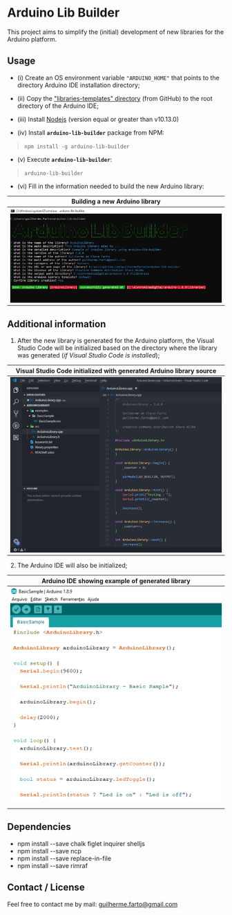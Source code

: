 # Arduino Lib Builder

This project aims to simplify the (initial) development of new libraries for the Arduino platform.

## Usage

* (i) Create an OS environment variable `"ARDUINO_HOME"` that points to the directory Arduino IDE installation directory;

* (ii) Copy the ["libraries-templates" directory](https://github.com/guilhermefarto/arduino-lib-builder/tree/master/libraries-templates) (from GitHub) to the root directory of the Arduino IDE;

* (iii) Install [Nodejs](https://nodejs.org/en/) (version equal or greater than v10.13.0)

* (iv) Install **`arduino-lib-builder`** package from NPM:

> `npm install -g arduino-lib-builder`

* (v) Execute **`arduino-lib-builder`**:

> `arduino-lib-builder`

* (vi) Fill in the information needed to build the new Arduino library:

| Building a new Arduino library |
| ------------------------ |
| ![](assets/arduino-lib-builder.png) |

## Additional information

1. After the new library is generated for the Arduino platform, the Visual Studio Code will be initialized based on the directory where the library was generated (_if Visual Studio Code is installed_);

| Visual Studio Code initialized with generated Arduino library source |
| ------------------------ |
| ![](assets/ArduinoLibrary_sample1.png) |

2. The Arduino IDE will also be initialized;

| Arduino IDE showing example of generated library |
| ------------------------ |
| ![](assets/ArduinoLibrary_sample2.png) |

## Dependencies

* npm install --save chalk figlet inquirer shelljs
* npm install --save ncp
* npm install --save replace-in-file
* npm install --save rimraf

## Contact / License

Feel free to contact me by mail: guilherme.farto@gmail.com
